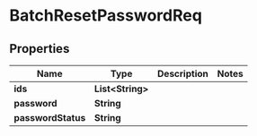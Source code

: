 

# BatchResetPasswordReq


## Properties

| Name | Type | Description | Notes |
|------------ | ------------- | ------------- | -------------|
|**ids** | **List&lt;String&gt;** |  |  |
|**password** | **String** |  |  |
|**passwordStatus** | **String** |  |  |



